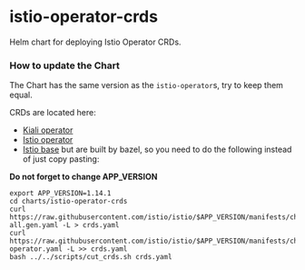 # istio-operator-crds

Helm chart for deploying Istio Operator CRDs.

### How to update the Chart

The Chart has the same version as the `istio-operator`s, try to keep them equal.

CRDs are located here:
- [Kiali operator](https://github.com/kiali/kiali-operator/blob/v1.30.0/manifests/kiali-ossm/manifests/kiali.monitoringdashboards.crd.yaml)
- [Istio operator](https://github.com/istio/istio/blob/1.14.1/manifests/charts/base/crds/crd-operator.yaml)
- [Istio base](https://github.com/istio/istio/blob/1.14.1/manifests/charts/base/crds/crd-all.gen.yaml) but are built by bazel, so you need to do the following instead of just copy pasting:

**Do not forget to change APP_VERSION**

```
export APP_VERSION=1.14.1
cd charts/istio-operator-crds
curl https://raw.githubusercontent.com/istio/istio/$APP_VERSION/manifests/charts/base/crds/crd-all.gen.yaml -L > crds.yaml
curl https://raw.githubusercontent.com/istio/istio/$APP_VERSION/manifests/charts/base/crds/crd-operator.yaml -L >> crds.yaml
bash ../../scripts/cut_crds.sh crds.yaml
```

